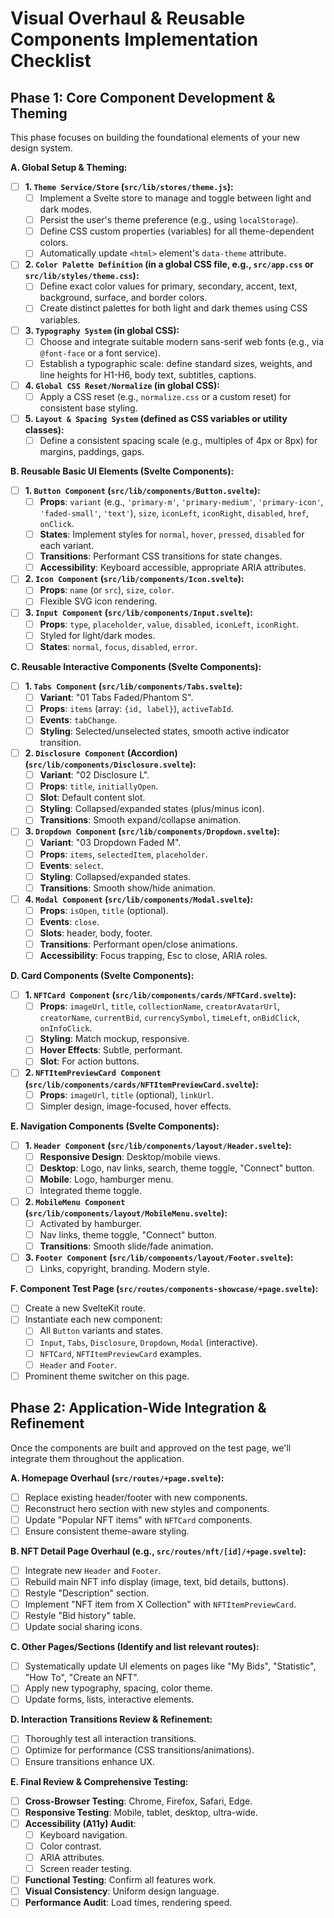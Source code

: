 # Visual Overhaul & Reusable Components Implementation Checklist

## Phase 1: Core Component Development & Theming

This phase focuses on building the foundational elements of your new design system.

**A. Global Setup & Theming:**
- [ ] **1. `Theme Service/Store` (`src/lib/stores/theme.js`):**
    - [ ] Implement a Svelte store to manage and toggle between light and dark modes.
    - [ ] Persist the user's theme preference (e.g., using `localStorage`).
    - [ ] Define CSS custom properties (variables) for all theme-dependent colors.
    - [ ] Automatically update `<html>` element's `data-theme` attribute.
- [ ] **2. `Color Palette Definition` (in a global CSS file, e.g., `src/app.css` or `src/lib/styles/theme.css`):**
    - [ ] Define exact color values for primary, secondary, accent, text, background, surface, and border colors.
    - [ ] Create distinct palettes for both light and dark themes using CSS variables.
- [ ] **3. `Typography System` (in global CSS):**
    - [ ] Choose and integrate suitable modern sans-serif web fonts (e.g., via `@font-face` or a font service).
    - [ ] Establish a typographic scale: define standard sizes, weights, and line heights for H1-H6, body text, subtitles, captions.
- [ ] **4. `Global CSS Reset/Normalize` (in global CSS):**
    - [ ] Apply a CSS reset (e.g., `normalize.css` or a custom reset) for consistent base styling.
- [ ] **5. `Layout & Spacing System` (defined as CSS variables or utility classes):**
    - [ ] Define a consistent spacing scale (e.g., multiples of 4px or 8px) for margins, paddings, gaps.

**B. Reusable Basic UI Elements (Svelte Components):**
- [ ] **1. `Button Component` (`src/lib/components/Button.svelte`):**
    - [ ] **Props**: `variant` (e.g., `'primary-m'`, `'primary-medium'`, `'primary-icon'`, `'faded-small'`, `'text'`), `size`, `iconLeft`, `iconRight`, `disabled`, `href`, `onClick`.
    - [ ] **States**: Implement styles for `normal`, `hover`, `pressed`, `disabled` for each variant.
    - [ ] **Transitions**: Performant CSS transitions for state changes.
    - [ ] **Accessibility**: Keyboard accessible, appropriate ARIA attributes.
- [ ] **2. `Icon Component` (`src/lib/components/Icon.svelte`):**
    - [ ] **Props**: `name` (or `src`), `size`, `color`.
    - [ ] Flexible SVG icon rendering.
- [ ] **3. `Input Component` (`src/lib/components/Input.svelte`):**
    - [ ] **Props**: `type`, `placeholder`, `value`, `disabled`, `iconLeft`, `iconRight`.
    - [ ] Styled for light/dark modes.
    - [ ] **States**: `normal`, `focus`, `disabled`, `error`.

**C. Reusable Interactive Components (Svelte Components):**
- [ ] **1. `Tabs Component` (`src/lib/components/Tabs.svelte`):**
    - [ ] **Variant**: "01 Tabs Faded/Phantom S".
    - [ ] **Props**: `items` (array: `{id, label}`), `activeTabId`.
    - [ ] **Events**: `tabChange`.
    - [ ] **Styling**: Selected/unselected states, smooth active indicator transition.
- [ ] **2. `Disclosure Component` (Accordion) (`src/lib/components/Disclosure.svelte`):**
    - [ ] **Variant**: "02 Disclosure L".
    - [ ] **Props**: `title`, `initiallyOpen`.
    - [ ] **Slot**: Default content slot.
    - [ ] **Styling**: Collapsed/expanded states (plus/minus icon).
    - [ ] **Transitions**: Smooth expand/collapse animation.
- [ ] **3. `Dropdown Component` (`src/lib/components/Dropdown.svelte`):**
    - [ ] **Variant**: "03 Dropdown Faded M".
    - [ ] **Props**: `items`, `selectedItem`, `placeholder`.
    - [ ] **Events**: `select`.
    - [ ] **Styling**: Collapsed/expanded states.
    - [ ] **Transitions**: Smooth show/hide animation.
- [ ] **4. `Modal Component` (`src/lib/components/Modal.svelte`):**
    - [ ] **Props**: `isOpen`, `title` (optional).
    - [ ] **Events**: `close`.
    - [ ] **Slots**: header, body, footer.
    - [ ] **Transitions**: Performant open/close animations.
    - [ ] **Accessibility**: Focus trapping, Esc to close, ARIA roles.

**D. Card Components (Svelte Components):**
- [ ] **1. `NFTCard Component` (`src/lib/components/cards/NFTCard.svelte`):**
    - [ ] **Props**: `imageUrl`, `title`, `collectionName`, `creatorAvatarUrl`, `creatorName`, `currentBid`, `currencySymbol`, `timeLeft`, `onBidClick`, `onInfoClick`.
    - [ ] **Styling**: Match mockup, responsive.
    - [ ] **Hover Effects**: Subtle, performant.
    - [ ] **Slot**: For action buttons.
- [ ] **2. `NFTItemPreviewCard Component` (`src/lib/components/cards/NFTItemPreviewCard.svelte`):**
    - [ ] **Props**: `imageUrl`, `title` (optional), `linkUrl`.
    - [ ] Simpler design, image-focused, hover effects.

**E. Navigation Components (Svelte Components):**
- [ ] **1. `Header Component` (`src/lib/components/layout/Header.svelte`):**
    - [ ] **Responsive Design**: Desktop/mobile views.
    - [ ] **Desktop**: Logo, nav links, search, theme toggle, "Connect" button.
    - [ ] **Mobile**: Logo, hamburger menu.
    - [ ] Integrated theme toggle.
- [ ] **2. `MobileMenu Component` (`src/lib/components/layout/MobileMenu.svelte`):**
    - [ ] Activated by hamburger.
    - [ ] Nav links, theme toggle, "Connect" button.
    - [ ] **Transitions**: Smooth slide/fade animation.
- [ ] **3. `Footer Component` (`src/lib/components/layout/Footer.svelte`):**
    - [ ] Links, copyright, branding. Modern style.

**F. Component Test Page (`src/routes/components-showcase/+page.svelte`):**
- [ ] Create a new SvelteKit route.
- [ ] Instantiate each new component:
    - [ ] All `Button` variants and states.
    - [ ] `Input`, `Tabs`, `Disclosure`, `Dropdown`, `Modal` (interactive).
    - [ ] `NFTCard`, `NFTItemPreviewCard` examples.
    - [ ] `Header` and `Footer`.
- [ ] Prominent theme switcher on this page.

## Phase 2: Application-Wide Integration & Refinement

Once the components are built and approved on the test page, we'll integrate them throughout the application.

**A. Homepage Overhaul (`src/routes/+page.svelte`):**
- [ ] Replace existing header/footer with new components.
- [ ] Reconstruct hero section with new styles and components.
- [ ] Update "Popular NFT items" with `NFTCard` components.
- [ ] Ensure consistent theme-aware styling.

**B. NFT Detail Page Overhaul (e.g., `src/routes/nft/[id]/+page.svelte`):**
- [ ] Integrate new `Header` and `Footer`.
- [ ] Rebuild main NFT info display (image, text, bid details, buttons).
- [ ] Restyle "Description" section.
- [ ] Implement "NFT item from X Collection" with `NFTItemPreviewCard`.
- [ ] Restyle "Bid history" table.
- [ ] Update social sharing icons.

**C. Other Pages/Sections (Identify and list relevant routes):**
- [ ] Systematically update UI elements on pages like "My Bids", "Statistic", "How To", "Create an NFT".
- [ ] Apply new typography, spacing, color theme.
- [ ] Update forms, lists, interactive elements.

**D. Interaction Transitions Review & Refinement:**
- [ ] Thoroughly test all interaction transitions.
- [ ] Optimize for performance (CSS transitions/animations).
- [ ] Ensure transitions enhance UX.

**E. Final Review & Comprehensive Testing:**
- [ ] **Cross-Browser Testing**: Chrome, Firefox, Safari, Edge.
- [ ] **Responsive Testing**: Mobile, tablet, desktop, ultra-wide.
- [ ] **Accessibility (A11y) Audit**:
    - [ ] Keyboard navigation.
    - [ ] Color contrast.
    - [ ] ARIA attributes.
    - [ ] Screen reader testing.
- [ ] **Functional Testing**: Confirm all features work.
- [ ] **Visual Consistency**: Uniform design language.
- [ ] **Performance Audit**: Load times, rendering speed. 